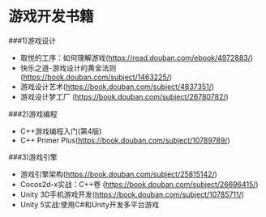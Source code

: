 # 游戏开发书籍

###1)游戏设计
* 取悦的工序：如何理解游戏(https://read.douban.com/ebook/4972883/)
* 快乐之道-游戏设计的黄金法则(https://book.douban.com/subject/1463225/)
* 游戏设计艺术(https://book.douban.com/subject/4837351/)
* 游戏设计梦工厂 (https://book.douban.com/subject/26780782/)


###2)游戏编程
* C++游戏编程入门(第4版) 
* C++ Primer Plus(https://book.douban.com/subject/10789789/)

###3)游戏引擎
* 游戏引擎架构(https://book.douban.com/subject/25815142/)
* Cocos2d-x实战：C++卷 (https://book.douban.com/subject/26696415/)
* Unity 3D手机游戏开发(https://book.douban.com/subject/10785711/)
* Unity 5实战:使用C#和Unity开发多平台游戏
